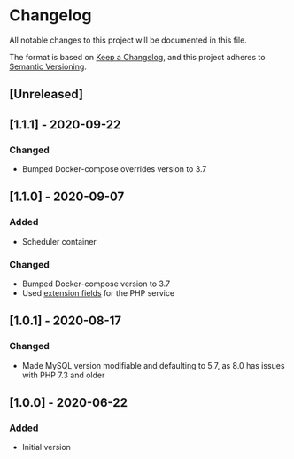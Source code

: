 # Changelog
All notable changes to this project will be documented in this file.

The format is based on [Keep a Changelog](https://keepachangelog.com/en/1.0.0/),
and this project adheres to [Semantic Versioning](https://semver.org/spec/v2.0.0.html).

## [Unreleased]

## [1.1.1] - 2020-09-22
### Changed
- Bumped Docker-compose overrides version to 3.7

## [1.1.0] - 2020-09-07
### Added
- Scheduler container
### Changed
- Bumped Docker-compose version to 3.7
- Used [extension fields](https://docs.docker.com/compose/compose-file/#extension-fields) for the PHP service

## [1.0.1] - 2020-08-17
### Changed
- Made MySQL version modifiable and defaulting to 5.7, as 8.0 has issues with PHP 7.3 and older

## [1.0.0] - 2020-06-22
### Added
- Initial version
